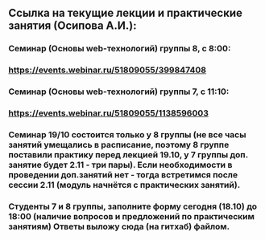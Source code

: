 ## Ссылка на текущие лекции и практические занятия (Осипова А.И.):
### Семинар (Основы web-технологий) группы 8, с 8:00:
### https://events.webinar.ru/51809055/399847408

### Семинар (Основы web-технологий) группы 7, с 11:10:
### https://events.webinar.ru/51809055/1138596003

### Семинар 19/10 состоится только у 8 группы (не все часы занятий умещались в расписание, поэтому 8 группе поставили практику перед лекцией 19.10, у 7 группы доп. занятие будет 2.11 - три пары). Если необходимости в проведении доп.занятий нет - тогда встретимся после сессии 2.11 (модуль начнётся с практических занятий).
### Студенты 7 и 8 группы, заполните форму сегодня (18.10) до 18:00 (наличие вопросов и предложений по практическим занятиям) Ответы выложу сюда (на гитхаб) файлом.
